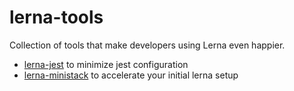 # lerna-tools

Collection of tools that make developers using Lerna even happier.

* [lerna-jest](./packages/jest) to minimize jest configuration
* [lerna-ministack](./packages/ministack) to accelerate your initial lerna setup
